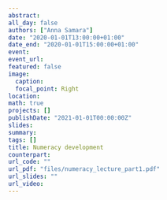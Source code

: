 ```yaml
---
abstract:
all_day: false
authors: ["Anna Samara"]
date: "2020-01-01T13:00:00+01:00"
date_end: "2020-01-01T15:00:00+01:00"
event:
event_url: 
featured: false
image:
  caption: 
  focal_point: Right
location: 
math: true
projects: []
publishDate: "2021-01-01T00:00:00Z"
slides:
summary:
tags: []
title: Numeracy development
counterpart:
url_code: ""
url_pdf: "files/numeracy_lecture_part1.pdf"
url_slides: ""
url_video:
---
```

